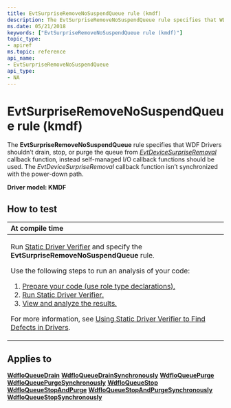 ```yaml
---
title: EvtSurpriseRemoveNoSuspendQueue rule (kmdf)
description: The EvtSurpriseRemoveNoSuspendQueue rule specifies that WDF Drivers shouldn’t drain, stop, or purge the queue from EvtDeviceSurpriseRemoval callback function, instead self-managed I/O callback functions should be used.
ms.date: 05/21/2018
keywords: ["EvtSurpriseRemoveNoSuspendQueue rule (kmdf)"]
topic_type:
- apiref
ms.topic: reference
api_name:
- EvtSurpriseRemoveNoSuspendQueue
api_type:
- NA
---
```


# EvtSurpriseRemoveNoSuspendQueue rule (kmdf)


The **EvtSurpriseRemoveNoSuspendQueue** rule specifies that WDF Drivers shouldn’t drain, stop, or purge the queue from [*EvtDeviceSurpriseRemoval*](/windows-hardware/drivers/ddi/wdfdevice/nc-wdfdevice-evt_wdf_device_surprise_removal) callback function, instead self-managed I/O callback functions should be used. The *EvtDeviceSurpriseRemoval* callback function isn’t synchronized with the power-down path.

**Driver model: KMDF**

## How to test

<table>
<colgroup>
<col width="100%" />
</colgroup>
<thead>
<tr class="header">
<th align="left">At compile time</th>
</tr>
</thead>
<tbody>
<tr class="odd">
<td align="left"><p>Run <a href="/windows-hardware/drivers/devtest/static-driver-verifier" data-raw-source="[Static Driver Verifier](./static-driver-verifier.md)">Static Driver Verifier</a> and specify the <strong>EvtSurpriseRemoveNoSuspendQueue</strong> rule.</p>
Use the following steps to run an analysis of your code:
<ol>
<li><a href="/windows-hardware/drivers/devtest/using-static-driver-verifier-to-find-defects-in-drivers#preparing-your-source-code" data-raw-source="[Prepare your code (use role type declarations).](./using-static-driver-verifier-to-find-defects-in-drivers.md#preparing-your-source-code)">Prepare your code (use role type declarations).</a></li>
<li><a href="/windows-hardware/drivers/devtest/using-static-driver-verifier-to-find-defects-in-drivers#running-static-driver-verifier" data-raw-source="[Run Static Driver Verifier.](./using-static-driver-verifier-to-find-defects-in-drivers.md#running-static-driver-verifier)">Run Static Driver Verifier.</a></li>
<li><a href="/windows-hardware/drivers/devtest/using-static-driver-verifier-to-find-defects-in-drivers#viewing-and-analyzing-the-results" data-raw-source="[View and analyze the results.](./using-static-driver-verifier-to-find-defects-in-drivers.md#viewing-and-analyzing-the-results)">View and analyze the results.</a></li>
</ol>
<p>For more information, see <a href="/windows-hardware/drivers/devtest/using-static-driver-verifier-to-find-defects-in-drivers" data-raw-source="[Using Static Driver Verifier to Find Defects in Drivers](./using-static-driver-verifier-to-find-defects-in-drivers.md)">Using Static Driver Verifier to Find Defects in Drivers</a>.</p></td>
</tr>
</tbody>
</table>

## Applies to

[**WdfIoQueueDrain**](/windows-hardware/drivers/ddi/wdfio/nf-wdfio-wdfioqueuedrain)
[**WdfIoQueueDrainSynchronously**](/windows-hardware/drivers/ddi/wdfio/nf-wdfio-wdfioqueuedrainsynchronously)
[**WdfIoQueuePurge**](/windows-hardware/drivers/ddi/wdfio/nf-wdfio-wdfioqueuepurge)
[**WdfIoQueuePurgeSynchronously**](/windows-hardware/drivers/ddi/wdfio/nf-wdfio-wdfioqueuepurgesynchronously)
[**WdfIoQueueStop**](/windows-hardware/drivers/ddi/wdfio/nf-wdfio-wdfioqueuestop)
[**WdfIoQueueStopAndPurge**](/windows-hardware/drivers/ddi/wdfio/nf-wdfio-wdfioqueuestopandpurge)
[**WdfIoQueueStopAndPurgeSynchronously**](/windows-hardware/drivers/ddi/wdfio/nf-wdfio-wdfioqueuestopandpurgesynchronously)
[**WdfIoQueueStopSynchronously**](/windows-hardware/drivers/ddi/wdfio/nf-wdfio-wdfioqueuestopsynchronously)
